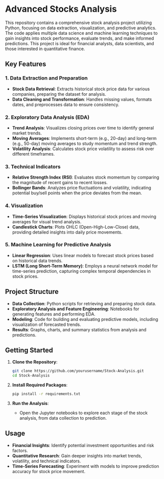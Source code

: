 # Advanced Stocks Analysis

This repository contains a comprehensive stock analysis project utilizing Python, focusing on data extraction, visualization, and predictive analytics. The code applies multiple data science and machine learning techniques to gain insights into stock performance, evaluate trends, and make informed predictions. This project is ideal for financial analysts, data scientists, and those interested in quantitative finance.

## Key Features

### 1. Data Extraction and Preparation
- **Stock Data Retrieval**: Extracts historical stock price data for various companies, preparing the dataset for analysis.
- **Data Cleaning and Transformation**: Handles missing values, formats dates, and preprocesses data to ensure consistency.

### 2. Exploratory Data Analysis (EDA)
- **Trend Analysis**: Visualizes closing prices over time to identify general market trends.
- **Moving Averages**: Implements short-term (e.g., 20-day) and long-term (e.g., 50-day) moving averages to study momentum and trend strength.
- **Volatility Analysis**: Calculates stock price volatility to assess risk over different timeframes.

### 3. Technical Indicators
- **Relative Strength Index (RSI)**: Evaluates stock momentum by comparing the magnitude of recent gains to recent losses.
- **Bollinger Bands**: Analyzes price fluctuations and volatility, indicating potential buy/sell points when the price deviates from the mean.

### 4. Visualization
- **Time-Series Visualization**: Displays historical stock prices and moving averages for visual trend analysis.
- **Candlestick Charts**: Plots OHLC (Open-High-Low-Close) data, providing detailed insights into daily price movements.

### 5. Machine Learning for Predictive Analysis
- **Linear Regression**: Uses linear models to forecast stock prices based on historical data trends.
- **LSTM (Long Short-Term Memory)**: Employs a neural network model for time-series prediction, capturing complex temporal dependencies in stock prices.

## Project Structure

- **Data Collection**: Python scripts for retrieving and preparing stock data.
- **Exploratory Analysis and Feature Engineering**: Notebooks for generating features and performing EDA.
- **Modeling**: Code for building and evaluating predictive models, including visualization of forecasted trends.
- **Results**: Graphs, charts, and summary statistics from analysis and predictions.

## Getting Started

1. **Clone the Repository**:
   ```bash
   git clone https://github.com/yourusername/Stock-Analysis.git
   cd Stock-Analysis
   ```

2. **Install Required Packages**:
   ```bash
   pip install -r requirements.txt
   ```

3. **Run the Analysis**:
   - Open the Jupyter notebooks to explore each stage of the stock analysis, from data collection to prediction.

## Usage

- **Financial Insights**: Identify potential investment opportunities and risk factors.
- **Quantitative Research**: Gain deeper insights into market trends, volatility, and technical indicators.
- **Time-Series Forecasting**: Experiment with models to improve prediction accuracy for stock price movement.
